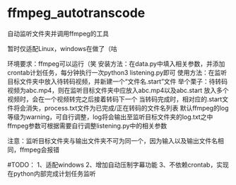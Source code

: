 # ffmpeg_autotranscode
自动监听文件夹并调用ffmpeg的工具

暂时仅适配Linux，windows在做了（咕

环境要求：ffmpeg可以运行（笑
安装方法：在data.py中填入相关参数，并添加crontab计划任务，每分钟执行一次python3 listening.py即可
使用方法：在监听目标文件夹中放入待转码视频，并新建一个“文件名.start”文件
举个栗子：待转码视频为abc.mp4，则在监听目标文件夹中应放入abc.mp4以及abc.start
放入多个视频时，会在一个视频转完之后接着转码下一个
当转码完成时，相对应的.start文件将会消失，process.txt文件为已完成/正在转码的文件名列表
默认ffmpeg的log等级为warning，可自行调整，log将会输出至监听目标文件夹的log.txt之中
ffmpeg参数可根据需要自行调整listening.py中的相关参数

注意：监听目标文件夹与输出文件夹不可为同一个，因为输入以及输出文件名相同，ffmpeg会报错

#TODO：
	1、适配windows
	2、增加自动压制字幕功能
	3、不依赖crontab，实现在python内部完成计划任务监听
